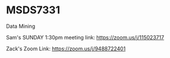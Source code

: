 # MSDS7331
Data Mining

Sam's SUNDAY 1:30pm meeting link:
https://zoom.us/j/115023717

Zack's Zoom Link:
https://zoom.us/j/9488722401
